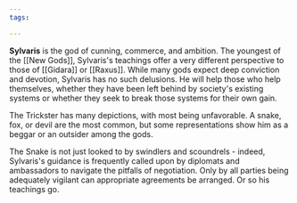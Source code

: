 ```yaml
---
tags:

---
```

**Sylvaris** is the god of cunning, commerce, and ambition. The youngest of the [[New Gods]], Sylvaris's teachings offer a very different perspective to those of [[Gidara]] or [[Raxus]]. While many gods expect deep conviction and devotion, Sylvaris has no such delusions. He will help those who help themselves, whether they have been left behind by society's existing systems or whether they seek to break those systems for their own gain.

The Trickster has many depictions, with most being unfavorable. A snake, fox, or devil are the most common, but some representations show him as a beggar or an outsider among the gods.

The Snake is not just looked to by swindlers and scoundrels - indeed, Sylvaris's guidance is frequently called upon by diplomats and ambassadors to navigate the pitfalls of negotiation. Only by all parties being adequately vigilant can appropriate agreements be arranged. Or so his teachings go.